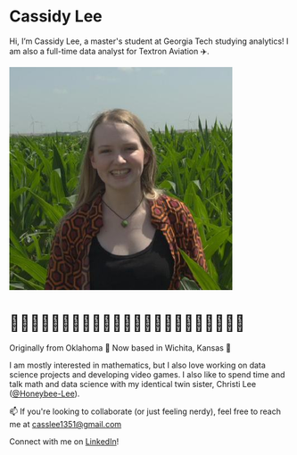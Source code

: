 # Cassidy Lee

Hi, I’m Cassidy Lee, a master's student at Georgia Tech studying analytics!
I am also a full-time data analyst for Textron Aviation ✈️.

![image](5989F572-32E0-4D07-AD6B-4116A55D40DD.jpeg)

# 🌽🌽🌽🌽🌽🌽🌽🌽🌽🌽🌽🌽🌽🌽🌽🌽🌽🌽🌽🌽🌽🌽🌽
Originally from Oklahoma 🤠 Now based in Wichita, Kansas 🌻

I am mostly interested in mathematics, but I also love working on data science projects and developing video games. I also like to spend time and talk math and data science with my identical twin sister, Christi Lee ([@Honeybee-Lee](https://github.com/Honeybee-Lee)).


📫 If you're looking to collaborate (or just feeling nerdy), feel free to reach me at casslee1351@gmail.com

Connect with me on [LinkedIn](https://www.linkedin.com/in/cassidylee1351/)!

<!---
casslee1351/casslee1351 is a ✨ special ✨ repository because its `README.md` (this file) appears on your GitHub profile.
You can click the Preview link to take a look at your changes.
--->
